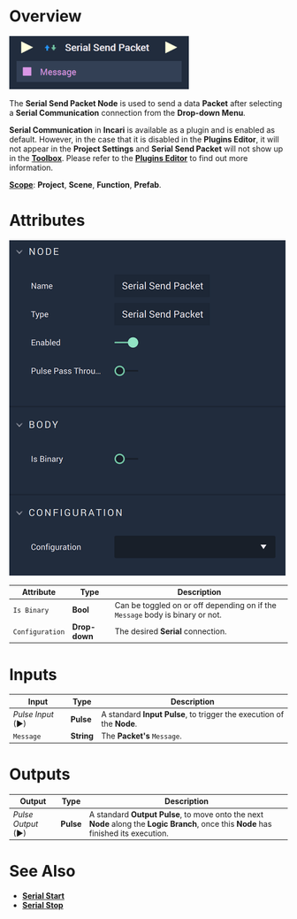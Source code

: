 # Overview

![The Serial Send Packet Node.](../../../.gitbook/assets/serialsendpacketupdatedimage.png)

The **Serial Send Packet Node** is used to send a data **Packet** after selecting a **Serial Communication** connection from the **Drop-down Menu**.

**Serial Communication** in **Incari** is available as a plugin and is enabled as default. However, in the case that it is disabled in the **Plugins Editor**, it will not appear in the **Project Settings** and **Serial Send Packet** will not show up in the [**Toolbox**](../../overview.md). Please refer to the [**Plugins Editor**](../../../modules/plugins/README.md) to find out more information.

[**Scope**](../overview.md#scopes): **Project**, **Scene**, **Function**, **Prefab**.

# Attributes

![The Serial Send Packet Node Attributes.](../../../.gitbook/assets/serialsendpacketattributes.png)

|Attribute|Type|Description|
|---|---|---|
|`Is Binary`|**Bool**|Can be toggled on or off depending on if the `Message` body is binary or not.|
|`Configuration`|**Drop-down**|The desired **Serial** connection.|

# Inputs

|Input|Type|Description|
|---|---|---|
|*Pulse Input* (►)|**Pulse**|A standard **Input Pulse**, to trigger the execution of the **Node**.|
|`Message`|**String**|The **Packet's** `Message`.|


# Outputs

|Output|Type|Description|
|---|---|---|
|*Pulse Output* (►)|**Pulse**|A standard **Output Pulse**, to move onto the next **Node** along the **Logic Branch**, once this **Node** has finished its execution.|

# See Also
* [**Serial Start**](serialstart.md)
* [**Serial Stop**](serialstop.md)
  
